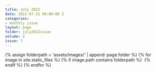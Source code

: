```yaml
---
title: July 2022
date: 2022-07-31 00:00:00 Z
categories:
- monthly issue
layout: page
folder: july2022issue
volume: 2
issue: 7
---
```


<html>
{% assign folderpath = 'assets/images/' | append: page.folder %}
{% for image in site.static_files %}
{% if image.path contains folderpath %}
    <img src="{{ image.path }}" alt="">
{% endif %}
{% endfor %}

</html>